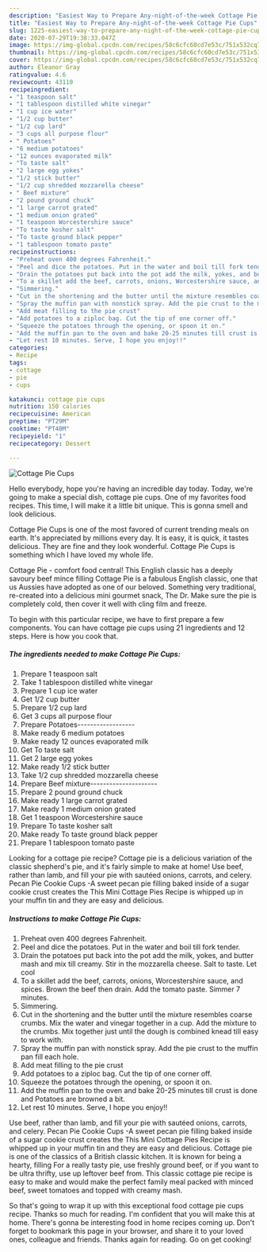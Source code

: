 ```yaml
---
description: "Easiest Way to Prepare Any-night-of-the-week Cottage Pie Cups"
title: "Easiest Way to Prepare Any-night-of-the-week Cottage Pie Cups"
slug: 1225-easiest-way-to-prepare-any-night-of-the-week-cottage-pie-cups
date: 2020-07-29T19:38:33.047Z
image: https://img-global.cpcdn.com/recipes/58c6cfc60cd7e53c/751x532cq70/cottage-pie-cups-recipe-main-photo.jpg
thumbnail: https://img-global.cpcdn.com/recipes/58c6cfc60cd7e53c/751x532cq70/cottage-pie-cups-recipe-main-photo.jpg
cover: https://img-global.cpcdn.com/recipes/58c6cfc60cd7e53c/751x532cq70/cottage-pie-cups-recipe-main-photo.jpg
author: Eleanor Gray
ratingvalue: 4.6
reviewcount: 43110
recipeingredient:
- "1 teaspoon salt"
- "1 tablespoon distilled white vinegar"
- "1 cup ice water"
- "1/2 cup butter"
- "1/2 cup lard"
- "3 cups all purpose flour"
- " Potatoes"
- "6 medium potatoes"
- "12 ounces evaporated milk"
- "To taste salt"
- "2 large egg yokes"
- "1/2 stick butter"
- "1/2 cup shredded mozzarella cheese"
- " Beef mixture"
- "2 pound ground chuck"
- "1 large carrot grated"
- "1 medium onion grated"
- "1 teaspoon Worcestershire sauce"
- "To taste kosher salt"
- "To taste ground black pepper"
- "1 tablespoon tomato paste"
recipeinstructions:
- "Preheat oven 400 degrees Fahrenheit."
- "Peel and dice the potatoes. Put in the water and boil till fork tender."
- "Drain the potatoes put back into the pot add the milk, yokes, and butter mash and mix till creamy. Stir in the mozzarella cheese. Salt to taste. Let cool"
- "To a skillet add the beef, carrots, onions, Worcestershire sauce, and spices. Brown the beef then drain. Add the tomato paste. Simmer 7 minutes."
- "Simmering."
- "Cut in the shortening and the butter until the mixture resembles coarse crumbs. Mix the water and vinegar together in a cup. Add the mixture to the crumbs. Mix together just until the dough is combined knead till easy to work with."
- "Spray the muffin pan with nonstick spray. Add the pie crust to the muffin pan fill each hole."
- "Add meat filling to the pie crust"
- "Add potatoes to a ziploc bag. Cut the tip of one corner off."
- "Squeeze the potatoes through the opening, or spoon it on."
- "Add the muffin pan to the oven and bake 20-25 minutes till crust is done and Potatoes are browned a bit."
- "Let rest 10 minutes. Serve, I hope you enjoy!!"
categories:
- Recipe
tags:
- cottage
- pie
- cups

katakunci: cottage pie cups 
nutrition: 150 calories
recipecuisine: American
preptime: "PT29M"
cooktime: "PT40M"
recipeyield: "1"
recipecategory: Dessert

---
```



![Cottage Pie Cups](https://img-global.cpcdn.com/recipes/58c6cfc60cd7e53c/751x532cq70/cottage-pie-cups-recipe-main-photo.jpg)

Hello everybody, hope you're having an incredible day today. Today, we're going to make a special dish, cottage pie cups. One of my favorites food recipes. This time, I will make it a little bit unique. This is gonna smell and look delicious.

Cottage Pie Cups is one of the most favored of current trending meals on earth. It's appreciated by millions every day. It is easy, it is quick, it tastes delicious. They are fine and they look wonderful. Cottage Pie Cups is something which I have loved my whole life.

Cottage Pie - comfort food central! This English classic has a deeply savoury beef mince filling Cottage Pie is a fabulous English classic, one that us Aussies have adopted as one of our beloved. Something very traditional, re-created into a delicious mini gourmet snack, The Dr. Make sure the pie is completely cold, then cover it well with cling film and freeze.


To begin with this particular recipe, we have to first prepare a few components. You can have cottage pie cups using 21 ingredients and 12 steps. Here is how you cook that.

<!--inarticleads1-->

##### The ingredients needed to make Cottage Pie Cups:

1. Prepare 1 teaspoon salt
1. Take 1 tablespoon distilled white vinegar
1. Prepare 1 cup ice water
1. Get 1/2 cup butter
1. Prepare 1/2 cup lard
1. Get 3 cups all purpose flour
1. Prepare  Potatoes------------------
1. Make ready 6 medium potatoes
1. Make ready 12 ounces evaporated milk
1. Get To taste salt
1. Get 2 large egg yokes
1. Make ready 1/2 stick butter
1. Take 1/2 cup shredded mozzarella cheese
1. Prepare  Beef mixture---------------------
1. Prepare 2 pound ground chuck
1. Make ready 1 large carrot grated
1. Make ready 1 medium onion grated
1. Get 1 teaspoon Worcestershire sauce
1. Prepare To taste kosher salt
1. Make ready To taste ground black pepper
1. Prepare 1 tablespoon tomato paste


Looking for a cottage pie recipe? Cottage pie is a delicious variation of the classic shepherd&#39;s pie, and it&#39;s fairly simple to make at home! Use beef, rather than lamb, and fill your pie with sautéed onions, carrots, and celery. Pecan Pie Cookie Cups -A sweet pecan pie filling baked inside of a sugar cookie crust creates the This Mini Cottage Pies Recipe is whipped up in your muffin tin and they are easy and delicious. 

<!--inarticleads2-->

##### Instructions to make Cottage Pie Cups:

1. Preheat oven 400 degrees Fahrenheit.
1. Peel and dice the potatoes. Put in the water and boil till fork tender.
1. Drain the potatoes put back into the pot add the milk, yokes, and butter mash and mix till creamy. Stir in the mozzarella cheese. Salt to taste. Let cool
1. To a skillet add the beef, carrots, onions, Worcestershire sauce, and spices. Brown the beef then drain. Add the tomato paste. Simmer 7 minutes.
1. Simmering.
1. Cut in the shortening and the butter until the mixture resembles coarse crumbs. Mix the water and vinegar together in a cup. Add the mixture to the crumbs. Mix together just until the dough is combined knead till easy to work with.
1. Spray the muffin pan with nonstick spray. Add the pie crust to the muffin pan fill each hole.
1. Add meat filling to the pie crust
1. Add potatoes to a ziploc bag. Cut the tip of one corner off.
1. Squeeze the potatoes through the opening, or spoon it on.
1. Add the muffin pan to the oven and bake 20-25 minutes till crust is done and Potatoes are browned a bit.
1. Let rest 10 minutes. Serve, I hope you enjoy!!


Use beef, rather than lamb, and fill your pie with sautéed onions, carrots, and celery. Pecan Pie Cookie Cups -A sweet pecan pie filling baked inside of a sugar cookie crust creates the This Mini Cottage Pies Recipe is whipped up in your muffin tin and they are easy and delicious. Cottage pie is one of the classics of a British classic kitchen. It is known for being a hearty, filling For a really tasty pie, use freshly ground beef, or if you want to be ultra thrifty, use up leftover beef from. This classic cottage pie recipe is easy to make and would make the perfect family meal packed with minced beef, sweet tomatoes and topped with creamy mash. 

So that's going to wrap it up with this exceptional food cottage pie cups recipe. Thanks so much for reading. I'm confident that you will make this at home. There's gonna be interesting food in home recipes coming up. Don't forget to bookmark this page in your browser, and share it to your loved ones, colleague and friends. Thanks again for reading. Go on get cooking!
